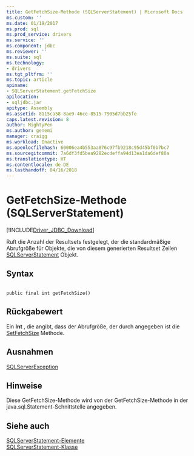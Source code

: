 ```yaml
---
title: GetFetchSize-Methode (SQLServerStatement) | Microsoft Docs
ms.custom: ''
ms.date: 01/19/2017
ms.prod: sql
ms.prod_service: drivers
ms.service: ''
ms.component: jdbc
ms.reviewer: ''
ms.suite: sql
ms.technology:
- drivers
ms.tgt_pltfrm: ''
ms.topic: article
apiname:
- SQLServerStatement.getFetchSize
apilocation:
- sqljdbc.jar
apitype: Assembly
ms.assetid: 8115ca58-8ae9-46ce-8515-7905d7bb25fe
caps.latest.revision: 8
author: MightyPen
ms.author: genemi
manager: craigg
ms.workload: Inactive
ms.openlocfilehash: 60006ea4b553aa876c97fb9218c95d45bf0b7bc7
ms.sourcegitcommit: 7a6df3fd5bea9282ecdeffa94d13ea1da6def80a
ms.translationtype: HT
ms.contentlocale: de-DE
ms.lasthandoff: 04/16/2018
---
```

# <a name="getfetchsize-method-sqlserverstatement"></a>GetFetchSize-Methode (SQLServerStatement)
[!INCLUDE[Driver_JDBC_Download](../../../includes/driver_jdbc_download.md)]

  Ruft die Anzahl der Resultsets festgelegt, der die standardmäßige Abrufgröße für Objekte, die von diesem generierten Resultset Zeilen [SQLServerStatement](../../../connect/jdbc/reference/sqlserverstatement-class.md) Objekt.  
  
## <a name="syntax"></a>Syntax  
  
```  
  
public final int getFetchSize()  
```  
  
## <a name="return-value"></a>Rückgabewert  
 Ein **Int** , die angibt, dass der Abrufgröße, der durch angegeben ist die [SetFetchSize](../../../connect/jdbc/reference/setfetchsize-method-sqlserverstatement.md) Methode.  
  
## <a name="exceptions"></a>Ausnahmen  
 [SQLServerException](../../../connect/jdbc/reference/sqlserverexception-class.md)  
  
## <a name="remarks"></a>Hinweise  
 Diese GetFetchSize-Methode wird von der GetFetchSize-Methode in der java.sql.Statement-Schnittstelle angegeben.  
  
## <a name="see-also"></a>Siehe auch  
 [SQLServerStatement-Elemente](../../../connect/jdbc/reference/sqlserverstatement-members.md)   
 [SQLServerStatement-Klasse](../../../connect/jdbc/reference/sqlserverstatement-class.md)  
  
  
